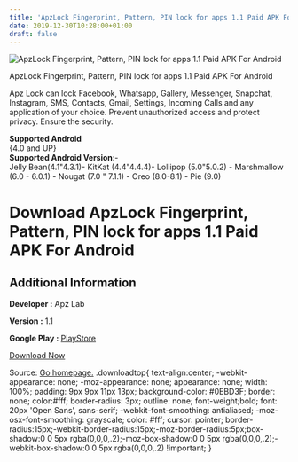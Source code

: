 ```yaml
---
title: 'ApzLock Fingerprint, Pattern, PIN lock for apps 1.1 Paid APK For Android'
date: 2019-12-30T10:28:00+01:00
draft: false
---
```


![ApzLock Fingerprint, Pattern, PIN lock for apps 1.1 Paid APK For Android](https://i0.wp.com/apkhome.net/wp-content/uploads/2019/11/ApzLock-Fingerprint-Pattern-PIN-lock-for-apps-1.1-Paid.png "ApzLock Fingerprint, Pattern, PIN lock for apps 1.1 Paid APK For Android")

  

ApzLock Fingerprint, Pattern, PIN lock for apps 1.1 Paid APK For Android

Apz Lock can lock Facebook, Whatsapp, Gallery, Messenger, Snapchat, Instagram, SMS, Contacts, Gmail, Settings, Incoming Calls and any application of your choice. Prevent unauthorized access and protect privacy. Ensure the security.

**Supported Android**  
{4.0 and UP}  
**Supported Android Version**:-  
Jelly Bean(4.1"4.3.1)- KitKat (4.4"4.4.4)- Lollipop (5.0"5.0.2) - Marshmallow (6.0 - 6.0.1) - Nougat (7.0 " 7.1.1) - Oreo (8.0-8.1) - Pie (9.0)

Download ApzLock Fingerprint, Pattern, PIN lock for apps 1.1 Paid APK For Android
=================================================================================

Additional Information
----------------------

**Developer :** Apz Lab

**Version :** 1.1

**Google Play :** [PlayStore](https://play.google.com/store/apps/details?id=com.ram.chocolate.div)

  

[Download Now](https://store4app.co/post/apzlock-fingerprint-pattern-pin-lock-for-apps-1-1-paid-apk-for-android_1574000076)

  
Source: [Go homepage.](https://store4app.co/post/apzlock-fingerprint-pattern-pin-lock-for-apps-1-1-paid-apk-for-android_1574000076) .downloadtop{ text-align:center; -webkit-appearance: none; -moz-appearance: none; appearance: none; width: 100%; padding: 9px 9px 11px 13px; background-color: #0EBD3F; border: none; color:#fff; border-radius: 3px; outline: none; font-weight;bold; font: 20px 'Open Sans', sans-serif; -webkit-font-smoothing: antialiased; -moz-osx-font-smoothing: grayscale; color: #fff; cursor: pointer; border-radius:15px;-webkit-border-radius:15px;-moz-border-radius:5px;box-shadow:0 0 5px rgba(0,0,0,.2);-moz-box-shadow:0 0 5px rgba(0,0,0,.2);-webkit-box-shadow:0 0 5px rgba(0,0,0,.2) !important; }